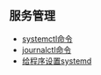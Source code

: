 ## 服务管理

+ [systemctl命令](https://github.com/HudsonWu/linuxStudying/tree/master/common/service/systemctl.md)
+ [journalctl命令](https://github.com/HudsonWu/linuxStudying/tree/master/common/service/journalctl.md)
+ [给程序设置systemd](https://github.com/HudsonWu/linuxStudying/tree/master/common/service/system)
